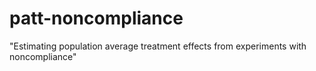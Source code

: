 # patt-noncompliance
"Estimating population average treatment effects from experiments with noncompliance" 
